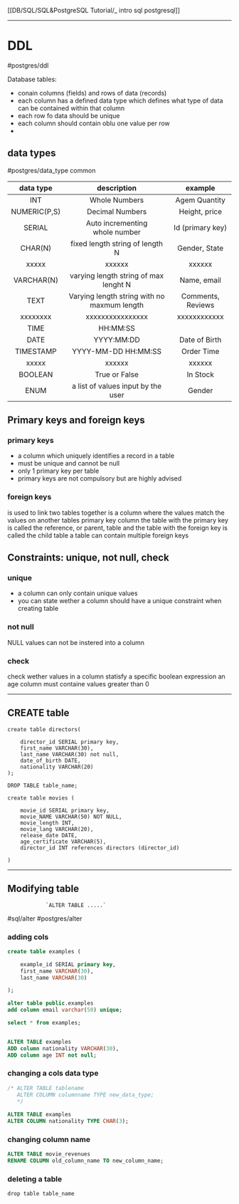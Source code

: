 [[DB/SQL/SQL&PostgreSQL Tutorial/_ intro sql postgresql]]


----
# DDL
#postgres/ddl 

Database tables:
- conain columns (fields) and rows of data (records)
- each column has  a defined data type which defines what type of data can be contained within that column
- each row fo data should be unique
- each column should contain oblu one value per row
- 

## data types
#postgres/data_type
common


data type | description | example
:---: | :---: | :---: 
INT | Whole Numbers | Agem Quantity
NUMERIC(P,S) | Decimal Numbers | Height, price
SERIAL | Auto incrementing <br> whole number | Id (primary key)
CHAR(N) | fixed length string of length N | Gender, State
xxxxx| xxxxxx | xxxxxx 
VARCHAR(N)  | varying length string of max lenght N | Name, email
TEXT | Varying length string with no maxmum length| Comments, Reviews
xxxxxxxx| xxxxxxxxxxxxxxxx| xxxxxxxxxxxx
TIME | HH:MM:SS | 
DATE| YYYY:MM:DD | Date of Birth
TIMESTAMP | YYYY-MM-DD HH:MM:SS | Order Time
xxxxx| xxxxxx | xxxxxx 
BOOLEAN | True or False | In Stock
ENUM | a list of values input by the user | Gender


## Primary keys and foreign keys
### primary keys
- a column which uniquely identifies a record in a table
- must be unique and cannot be null
- only 1 primary key per table
- primary keys are not compulsory but are highly advised

### foreign keys
is used to link two tables together
is a column where the values match the values on another tables primary key column
the table with the primary key is called the reference, or parent, table and the table with the foreign key is called the child table
a table can contain multiple foreign keys


## Constraints: unique, not null, check
### unique
- a column can only contain unique values
- you can state wether a column should have a unique constraint when creating table

### not null
NULL values can not be instered into a column

### check 
check wether values in a column statisfy a specific boolean expression
an age column must containe values greater than 0



---
## CREATE table

```postgresql
create table directors(
	
	director_id SERIAL primary key,
	first_name VARCHAR(30),
	last_name VARCHAR(30) not null,
	date_of_birth DATE,
	nationality VARCHAR(20)
);
```

`DROP TABLE table_name;`


```postgresql
create table movies (

	movie_id SERIAL primary key,
	movie_NAME VARCHAR(50) NOT NULL,
	movie_length INT,
	movie_lang VARCHAR(20),
	release_date DATE,
	age_certificate VARCHAR(5),
	director_id INT references directors (director_id)

)
```



---
## Modifying table
				`ALTER TABLE .....`

#sql/alter  #postgres/alter

### adding cols
```sql
create table examples (

	example_id SERIAL primary key,
	first_name VARCHAR(30),
	last_name VARCHAR(30)

);

alter table public.examples 
add column email varchar(50) unique;

select * from examples;


ALTER TABLE examples 
ADD column nationality VARCHAR(30),
ADD column age INT not null;

```

### changing a cols data type
```sql
/* ALTER TABLE tablename
   ALTER COLUMN columnname TYPE new_data_type;
   */
   
ALTER TABLE examples
ALTER COLUMN nationality TYPE CHAR(3);

```


### changing column name
```sql
ALTER TABLE movie_revenues
RENAME COLUMN old_column_name TO new_column_name;
```

### deleting a table
`drop table table_name`



